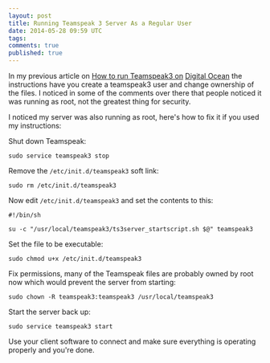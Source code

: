 ```yaml
---
layout: post
title: Running Teamspeak 3 Server As a Regular User
date: 2014-05-28 09:59 UTC
tags:
comments: true
published: true
---
```


In my previous article on [How to run Teamspeak3 on](http://lolindrath.com/2013/07/03/running-a-teamspeak-3-server-on-digital-ocean/) [Digital Ocean](https://www.digitalocean.com/?refcode=d7c77f58d8de) the instructions have you create a teamspeak3 user and change ownership of the files. I noticed in some of the comments over there that people noticed it was running as root, not the greatest thing for security.

I noticed my server was also running as root, here's how to fix it if you used my instructions:

Shut down Teamspeak:

~~~
sudo service teamspeak3 stop
~~~

Remove the `/etc/init.d/teamspeak3` soft link:

~~~
sudo rm /etc/init.d/teamspeak3
~~~

Now edit `/etc/init.d/teamspeak3` and set the contents to this:

~~~
#!/bin/sh

su -c "/usr/local/teamspeak3/ts3server_startscript.sh $@" teamspeak3
~~~

Set the file to be executable:

~~~
sudo chmod u+x /etc/init.d/teamspeak3
~~~

Fix permissions, many of the Teamspeak files are probably owned by root now which would prevent the server from starting:

~~~
sudo chown -R teamspeak3:teamspeak3 /usr/local/teamspeak3
~~~

Start the server back up:

~~~
sudo service teamspeak3 start
~~~

Use your client software to connect and make sure everything is operating properly and you're done.

